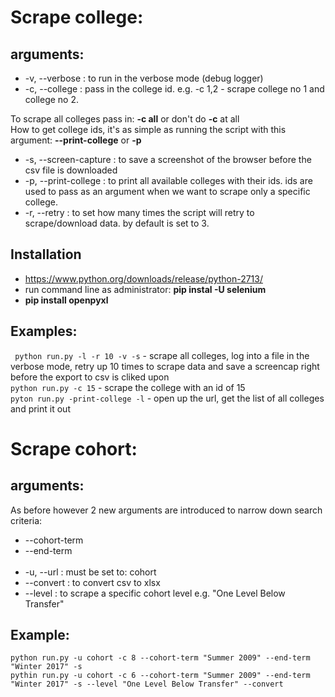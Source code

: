 # Scrape college:
## arguments:
* -v, --verbose : to run in the verbose mode (debug logger)
* -c, --college : pass in the college id. e.g. -c 1,2 - scrape college no 1 and college no 2.

To scrape all colleges pass in: 
**-c all** or don't do **-c** at all
</br>
How to get college ids, it's as simple as running the script with this argument:
**--print-college** or **-p**
</br>
* -s, --screen-capture : to save a screenshot of the browser before the csv file is downloaded
* -p, --print-college : to print all available colleges with their ids. ids are used to pass as an argument when we want to
scrape only a specific college.
* -r, --retry : to set how many times the script will retry to scrape/download data. by default is set to 3.

## Installation
* https://www.python.org/downloads/release/python-2713/
* run command line as administrator: **pip instal -U selenium**
* **pip install openpyxl**

## Examples:
``` python run.py -l -r 10 -v -s``` - scrape all colleges, log into a file in the verbose mode, 
retry up 10 times to scrape data and save a screencap right before the export to csv is cliked upon
</br>
```python run.py -c 15``` - scrape the college with an id of 15
</br>
```pyton run.py -print-college -l``` - open up the url, get the list of all colleges and print it out

# Scrape cohort:
## arguments: 
As before however 2 new arguments are introduced to narrow down search criteria:
* --cohort-term 
* --end-term
</br></br>
* -u, --url : must be set to: cohort
* --convert : to convert csv to xlsx
* --level : to scrape a specific cohort level e.g. "One Level Below Transfer"

## Example:
``` python run.py -u cohort -c 8 --cohort-term "Summer 2009" --end-term "Winter 2017" -s ```
</br>
```pythin run.py -u cohort -c 6 --cohort-term "Summer 2009" --end-term "Winter 2017" -s --level "One Level Below Transfer" --convert```